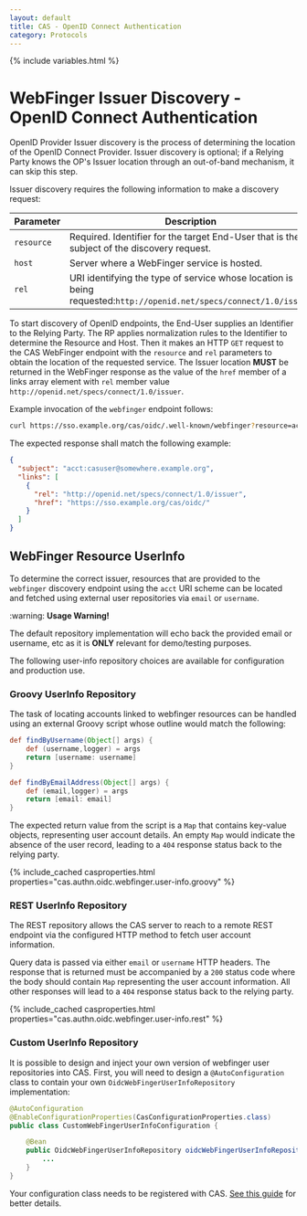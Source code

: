 ```yaml
---
layout: default
title: CAS - OpenID Connect Authentication
category: Protocols
---
```

{% include variables.html %}

# WebFinger Issuer Discovery - OpenID Connect Authentication

OpenID Provider Issuer discovery is the process of determining the 
location of the OpenID Connect Provider. Issuer discovery is optional; if a Relying Party 
knows the OP's Issuer location through an out-of-band mechanism, it can skip this step.

Issuer discovery requires the following information to make a discovery request:

| Parameter  | Description                                                                                                        |
|------------|--------------------------------------------------------------------------------------------------------------------|
| `resource` | Required. Identifier for the target End-User that is the subject of the discovery request.                         |
| `host`     | Server where a WebFinger service is hosted.                                                                        |
| `rel`      | URI identifying the type of service whose location is being requested:`http://openid.net/specs/connect/1.0/issuer` |

To start discovery of OpenID endpoints, the End-User supplies an Identifier to 
the Relying Party. The RP applies normalization rules to the Identifier to
determine the Resource and Host. Then it makes an HTTP `GET` request to the CAS 
WebFinger endpoint with the `resource` and `rel` parameters to obtain 
the location of the requested service. The Issuer location **MUST** be returned in the WebFinger response as the value 
of the `href` member of a links array element with `rel` member value `http://openid.net/specs/connect/1.0/issuer`.

Example invocation of the `webfinger` endpoint follows:

```bash
curl https://sso.example.org/cas/oidc/.well-known/webfinger?resource=acct:casuser@somewhere.example.org
```

The expected response shall match the following example:

```json
{
  "subject": "acct:casuser@somewhere.example.org",
  "links": [
    {
      "rel": "http://openid.net/specs/connect/1.0/issuer",
      "href": "https://sso.example.org/cas/oidc/"
    }
  ]
}
```


## WebFinger Resource UserInfo

To determine the correct issuer, resources that are provided to 
the `webfinger` discovery endpoint using the `acct` URI scheme
can be located and fetched using external user repositories via `email` or `username`.

<div class="alert alert-warning">:warning: <strong>Usage Warning!</strong><p>The default repository implementation will
echo back the provided email or username, etc as it is <strong>ONLY</strong> relevant for demo/testing purposes.</p></div>

The following user-info repository choices are available for configuration and production use.

### Groovy UserInfo Repository

The task of locating accounts linked to webfinger resources can be handled 
using an external Groovy script whose outline would match the following:

```groovy
def findByUsername(Object[] args) {
    def (username,logger) = args
    return [username: username]
}

def findByEmailAddress(Object[] args) {
    def (email,logger) = args
    return [email: email]
}
```

The expected return value from the script is a `Map` that contains 
key-value objects, representing user account details. An empty `Map`
would indicate the absence of the user record, leading to a `404` 
response status back to the relying party.

{% include_cached casproperties.html properties="cas.authn.oidc.webfinger.user-info.groovy" %}

### REST UserInfo Repository

The REST repository allows the CAS server to reach to a remote REST 
endpoint via the configured HTTP method to fetch user account information.

Query data is passed via either `email` or `username` HTTP headers. 
The response that is returned must be accompanied by a `200`
status code where the body should contain `Map` representing the 
user account information. All other responses will lead to a `404` 
response status back to the relying party.

{% include_cached casproperties.html properties="cas.authn.oidc.webfinger.user-info.rest" %}

### Custom UserInfo Repository

It is possible to design and inject your own version of webfinger user repositories into CAS. First, you will need to design
a `@AutoConfiguration` class to contain your own `OidcWebFingerUserInfoRepository` implementation:

```java
@AutoConfiguration
@EnableConfigurationProperties(CasConfigurationProperties.class)
public class CustomWebFingerUserInfoConfiguration {

    @Bean
    public OidcWebFingerUserInfoRepository oidcWebFingerUserInfoRepository() {
        ...
    }
}
```

Your configuration class needs to be registered with CAS. [See this guide](../configuration/Configuration-Management-Extensions.html) for better details.
